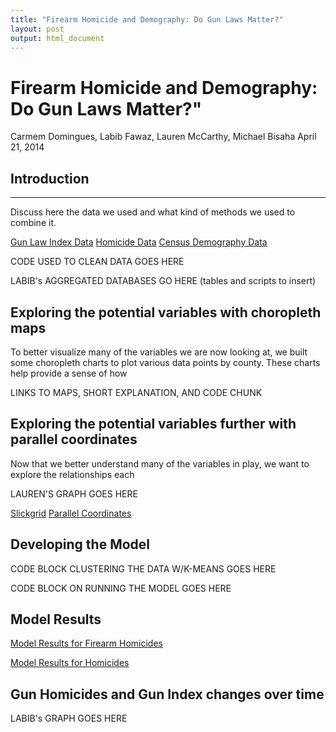 ```yaml
---
title: "Firearm Homicide and Demography: Do Gun Laws Matter?"
layout: post
output: html_document
---
```


# Firearm Homicide and Demography: Do Gun Laws Matter?"
Carmem Domingues, Labib Fawaz, Lauren McCarthy, Michael Bisaha
April 21, 2014

## Introduction
***

Discuss here the data we used and what kind of methods we used to combine it.

[Gun Law Index Data](http://www.bradycampaign.org/2013-state-scorecard)
[Homicide Data](http://www.icpsr.umich.edu/icpsrweb/content/NACJD/guides/ucr.html)
[Census Demography Data](http://www.bls.gov/lau/#cntyaa)

CODE USED TO CLEAN DATA GOES HERE

LABIB's AGGREGATED DATABASES GO HERE (tables and scripts to insert)


## Exploring the potential variables with choropleth maps

To better visualize many of the variables we are now looking at, we built some choropleth charts to plot various data points by county. These charts help provide a sense of how 


LINKS TO MAPS, SHORT EXPLANATION, AND CODE CHUNK

## Exploring the potential variables further with parallel coordinates

Now that we better understand many of the variables in play, we want to explore the relationships each 

LAUREN'S GRAPH GOES HERE

[Slickgrid](https://github.com/mleibman/SlickGrid)
[Parallel Coordinates](https://github.com/syntagmatic/parallel-coordinates)

## Developing the Model

CODE BLOCK CLUSTERING THE DATA W/K-MEANS GOES HERE


CODE BLOCK ON RUNNING THE MODEL GOES HERE


## Model Results

[Model Results for Firearm Homicides](http://htmlpreview.github.com/?https://github.com/carmem/edav_final_project/blob/master/D3/gun_homicides.html)

[Model Results for Homicides](http://htmlpreview.github.com/?https://github.com/carmem/edav_final_project/blob/master/D3/homicides.html)




## Gun Homicides and Gun Index changes over time

LABIB's GRAPH GOES HERE




